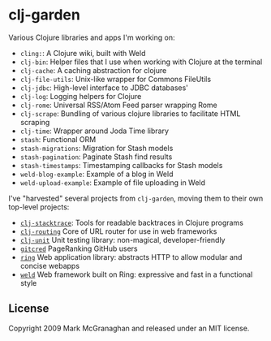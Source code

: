 clj-garden
==========

Various Clojure libraries and apps I'm working on:
 
 * `cling:`: A Clojure wiki, built with Weld
 * `clj-bin`: Helper files that I use when working with Clojure at the terminal
 * `clj-cache`: A caching abstraction for clojure
 * `clj-file-utils`: Unix-like wrapper for Commons FileUtils
 * `clj-jdbc`: High-level interface to JDBC databases'
 * `clj-log`: Logging helpers for Clojure
 * `clj-rome`: Universal RSS/Atom Feed parser wrapping Rome
 * `clj-scrape`: Bundling of various clojure libraries to facilitate HTML scraping
 * `clj-time`: Wrapper around Joda Time library
 * `stash`: Functional ORM
 * `stash-migrations`: Migration for Stash models
 * `stash-pagination`: Paginate Stash find results 
 * `stash-timestamps`: Timestamping callbacks for Stash models
 * `weld-blog-example`: Example of a blog in Weld
 * `weld-upload-example`: Example of file uploading in Weld

I've "harvested" several projects from `clj-garden`, moving them to their own top-level projects:

 * [`clj-stacktrace`](http://github.com/mmcgrana/clj-stacktrace): Tools for readable backtraces in Clojure programs
 * [`clj-routing`](http://github.com/mmcgrana/clj-routing) Core of URL router for use in web frameworks
 * [`clj-unit`](http://github.com/mmcgrana/clj-unit) Unit testing library: non-magical, developer-friendly
 * [`gitcred`](http://github.com/mmcgrana/gitcred) PageRanking GitHub users
 * [`ring`](http://github.com/mmcgrana/ring) Web application library: abstracts HTTP to allow modular and concise webapps
 * [`weld`](http://github.com/mmcgrana/weld) Web framework built on Ring: expressive and fast in a functional style

License
-------

Copyright 2009 Mark McGranaghan and released under an MIT license.
